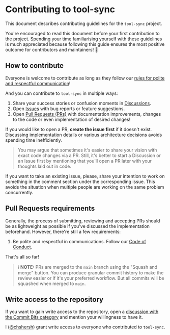 # Contributing to tool-sync

This document describes contributing guidelines for the `tool-sync` project.

You're encouraged to read this document before your first contribution
to the project. Spending your time familiarising yourself with these
guidelines is much appreciated because following this guide ensures
the most positive outcome for contributors and maintainers! 💖

## How to contribute

Everyone is welcome to contribute as long as they follow our
[rules for polite and respectful communication](https://github.com/chshersh/tool-sync/blob/main/CODE_OF_CONDUCT.md)!

And you can contribute to `tool-sync` in multiple ways:

1. Share your success stories or confusion moments in
   [Discussions](https://github.com/chshersh/tool-sync/discussions).
2. Open [Issues](https://github.com/chshersh/tool-sync/issues) with bug
   reports or feature suggestions.
3. Open [Pull Requests (PRs)](https://github.com/chshersh/tool-sync/pulls)
   with documentation improvements, changes to the code or even
   implementation of desired changes!

If you would like to open a PR, **create the issue first** if it
doesn't exist. Discussing implementation details or various
architecture decisions avoids spending time inefficiently.

> You may argue that sometimes it's easier to share your vision with
> exact code changes via a PR. Still, it's better to start a
> Discussion or an Issue first by mentioning that you'll open a PR
> later with your thoughts laid out in code.

If you want to take an existing issue, please, share your intention to
work on something in the comment section under the corresponding
issue. This avoids the situation when multiple people are working on
the same problem concurrently.

## Pull Requests requirements

Generally, the process of submitting, reviewing and accepting PRs
should be as lightweight as possible if you've discussed the
implementation beforehand. However, there're still a few requirements:

1. Be polite and respectful in communications. Follow our
   [Code of Conduct](https://github.com/chshersh/tool-sync/blob/main/CODE_OF_CONDUCT.md).

That's all so far!

> ℹ️ **NOTE:** PRs are merged to the `main` branch using the
> "Squash and merge" button. You can produce granular commit history
> to make the review easier or if it's your preferred workflow. But
> all commits will be squashed when merged to `main`.

## Write access to the repository

If you want to gain write access to the repository, open a
[discussion with the Commit Bits category](https://github.com/chshersh/tool-sync/discussions/categories/commit-bits)
and mention your willingness to have it.

I ([@chshersh](https://github.com/chshersh))
grant write access to everyone who contributed to `tool-sync`.
